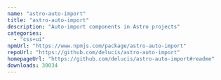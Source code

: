 ```yaml
---
name: "astro-auto-import"
title: "astro-auto-import"
description: "Auto-import components in Astro projects"
categories:
  - "css+ui"
npmUrl: "https://www.npmjs.com/package/astro-auto-import"
repoUrl: "https://github.com/delucis/astro-auto-import"
homepageUrl: "https://github.com/delucis/astro-auto-import#readme"
downloads: 30034
---
```

